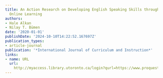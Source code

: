 ```yaml
---
title: An Action Research on Developing English Speaking Skills through Asynchronous
  Online Learning
authors:
- Hale Alkan
- Nilay T. Bümen
date: '2020-01-01'
publishDate: '2024-10-10T14:22:52.167697Z'
publication_types:
- article-journal
publication: '*International Journal of Curriculum and Instruction*'
links:
- name: URL
  url: 
    http://myaccess.library.utoronto.ca/login?qurl=https://www.proquest.com/docview/2488216820?accountid=14771&bdid=38382&_bd=GMZ5hM8hwuzr8pxLI19pT9jI6Tw%3D
---
```


